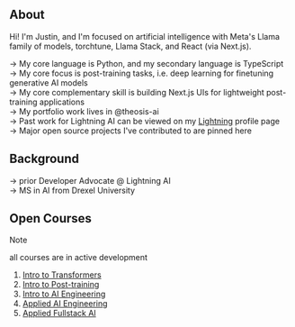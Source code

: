 ## About
Hi! I'm Justin, and I'm focused on artificial intelligence with Meta's Llama family of models, torchtune, Llama Stack, and React (via Next.js). 

→ My core language is Python, and my secondary language is TypeScript <br/>
→ My core focus is post-training tasks, i.e. deep learning for finetuning generative AI models <br/>
→ My core complementary skill is building Next.js UIs for lightweight post-training applications <br/>
→ My portfolio work lives in <a href="https://github.com/theosis-ai" style="text-decoration: none">@theosis-ai</a> <br/>
→ Past work for Lightning AI can be viewed on my [Lightning](https://lightning.ai/justin) profile page <br/>
→ Major open source projects I've contributed to are pinned here

## Background

→ prior Developer Advocate @ Lightning AI <br/>
→ MS in AI from Drexel University

## Open Courses

> [!NOTE]
> all courses are in active development

1. [Intro to Transformers](https://github.com/jxtngx/transformers-cookbook)
2. [Intro to Post-training](https://github.com/jxtngx/intro-to-post-training)
3. [Intro to AI Engineering](https://github.com/jxtngx/intro-to-applied-ai)
4. [Applied AI Engineering](https://github.com/jxtngx/applied-ai-engineering)
5. [Applied Fullstack AI](https://github.com/jxtngx/applied-fullstack-ai)
